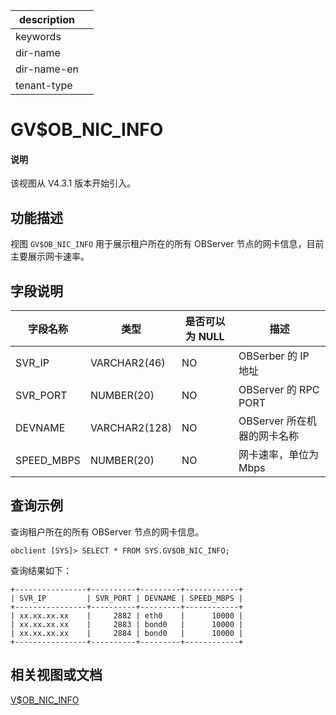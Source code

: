 |description||
|---|---|
|keywords||
|dir-name||
|dir-name-en||
|tenant-type||

# GV$OB_NIC_INFO

<main id="notice" type='explain'>
<h4>说明</h4>
<p>该视图从 V4.3.1 版本开始引入。</p>
</main>

## 功能描述

视图 `GV$OB_NIC_INFO` 用于展示租户所在的所有 OBServer 节点的网卡信息，目前主要展示网卡速率。

## 字段说明

| **字段名称** | **类型** | **是否可以为 NULL** | **描述** |
| ------------ | ------- | ------------------- | -------- |
| SVR_IP     | VARCHAR2(46)  | NO   | OBSerber 的 IP 地址    |
| SVR_PORT   | NUMBER(20)   | NO   | OBServer 的 RPC PORT    |
| DEVNAME    | VARCHAR2(128) | NO   | OBServer 所在机器的网卡名称     |
| SPEED_MBPS | NUMBER(20)   | NO   | 网卡速率，单位为 Mbps     |

## 查询示例

查询租户所在的所有 OBServer 节点的网卡信息。

```shell
obclient [SYS]> SELECT * FROM SYS.GV$OB_NIC_INFO;
```

查询结果如下：

```shell
+----------------+----------+---------+------------+
| SVR_IP         | SVR_PORT | DEVNAME | SPEED_MBPS |
+----------------+----------+---------+------------+
| xx.xx.xx.xx    |     2882 | eth0    |      10000 |
| xx.xx.xx.xx    |     2883 | bond0   |      10000 |
| xx.xx.xx.xx    |     2884 | bond0   |      10000 |
+----------------+----------+---------+------------+
```

## 相关视图或文档

[V$OB_NIC_INFO](32450.v-ob_nic_info-of-oracle-mode.md)